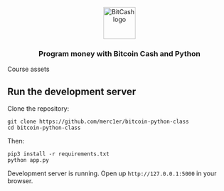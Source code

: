 <p align="center">
  <img src="https://pybitcash.github.io/bitcash/_static/bitcash.png" alt="BitCash logo" width="72" height="72">
</p>

<h3 align="center">
  Program money with Bitcoin Cash and Python
</h3>

Course assets

## Run the development server

Clone the repository:

```shell
git clone https://github.com/merc1er/bitcoin-python-class
cd bitcoin-python-class
```

Then:

```shell
pip3 install -r requirements.txt
python app.py
```

Development server is running. Open up `http://127.0.0.1:5000` in your browser.
